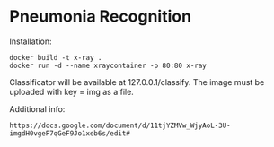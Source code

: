 # Pneumonia Recognition
 
Installation:

	docker build -t x-ray .
	docker run -d --name xraycontainer -p 80:80 x-ray

Classificator will be available at 127.0.0.1/classify.
The image must be uploaded with key = img as a file.
	
Additional info:

	https://docs.google.com/document/d/11tjYZMVw_WjyAoL-3U-imgdH0vgeP7qGeF9Jo1xeb6s/edit#
